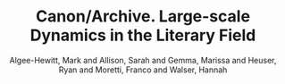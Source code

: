 ---
type: 'article'
pubkey: 'LLP11'
author: 'Algee-Hewitt, Mark and Allison, Sarah and Gemma, Marissa and Heuser, Ryan and Moretti, Franco and Walser, Hannah'
title: 'Canon/Archive. Large-scale Dynamics in the Literary Field'
journal: 'Stanford Literary Lab Pamphlets'
volume: '11'
url: 'https://litlab.stanford.edu/LiteraryLabPamphlet11.pdf'
year: 2016
project:
pamphlet:
  image: "/litlab-website/assets/images/p11.png"
  pdf: "https://litlab.stanford.edu/LiteraryLabPamphlet11.pdf"
  pubdate: 2016-01-01
  blurb: "Of the novelties introduced by digitization in the study of literature, the size of the archive is probably the most dramatic: we used to work on a couple of hundred nineteenth-century novels, and now we can analyze thousands of them, tens of thousands, tomorrow hundreds of thousands. It’s a moment of euphoria, for quantitative literary history: like having a telescope that makes you see entirely new galaxies. And it’s a moment of truth: so, have the digital skies revealed anything that changes our knowledge of literature?"
---